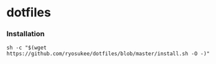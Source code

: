 # dotfiles

### Installation
`sh -c "$(wget https://github.com/ryosukee/dotfiles/blob/master/install.sh -O -)"`
